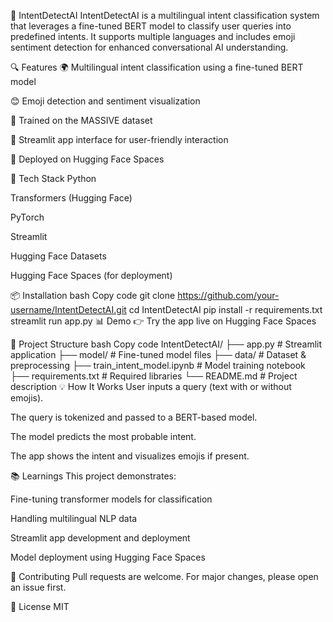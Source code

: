 🧠 IntentDetectAI
IntentDetectAI is a multilingual intent classification system that leverages a fine-tuned BERT model to classify user queries into predefined intents. It supports multiple languages and includes emoji sentiment detection for enhanced conversational AI understanding.

🔍 Features
🌍 Multilingual intent classification using a fine-tuned BERT model

😊 Emoji detection and sentiment visualization

🧪 Trained on the MASSIVE dataset

🎯 Streamlit app interface for user-friendly interaction

🚀 Deployed on Hugging Face Spaces

🧰 Tech Stack
Python

Transformers (Hugging Face)

PyTorch

Streamlit

Hugging Face Datasets

Hugging Face Spaces (for deployment)

📦 Installation
bash
Copy code
git clone https://github.com/your-username/IntentDetectAI.git
cd IntentDetectAI
pip install -r requirements.txt
streamlit run app.py
📊 Demo
👉 Try the app live on Hugging Face Spaces

📁 Project Structure
bash
Copy code
IntentDetectAI/
├── app.py                 # Streamlit application
├── model/                 # Fine-tuned model files
├── data/                  # Dataset & preprocessing
├── train_intent_model.ipynb # Model training notebook
├── requirements.txt       # Required libraries
└── README.md              # Project description
💡 How It Works
User inputs a query (text with or without emojis).

The query is tokenized and passed to a BERT-based model.

The model predicts the most probable intent.

The app shows the intent and visualizes emojis if present.

📚 Learnings
This project demonstrates:

Fine-tuning transformer models for classification

Handling multilingual NLP data

Streamlit app development and deployment

Model deployment using Hugging Face Spaces

🤝 Contributing
Pull requests are welcome. For major changes, please open an issue first.

📄 License
MIT

